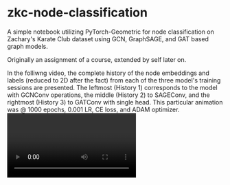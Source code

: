 # zkc-node-classification
A simple notebook utilizing PyTorch-Geometric for node classification on Zachary's Karate Club dataset using GCN, GraphSAGE, and GAT based graph models.

Originally an assignment of a course, extended by self later on.

In the folliwng video, the complete history of the node embeddings and labels (reduced to 2D after the fact) from each of the three model's training sessions are presented. The leftmost (History 1) corresponds to the model with GCNConv operations, the middle (History 2) to SAGEConv, and the rightmost (History 3) to GATConv with single head. This particular animation was @ 1000 epochs, 0.001 LR, CE loss, and ADAM optimizer.
<video>
  <src=outputs/1000-epochs_0.001-lr_CE-loss_ADAM-opt.mp4, alt="side-by-side-model-animations">
</video>
